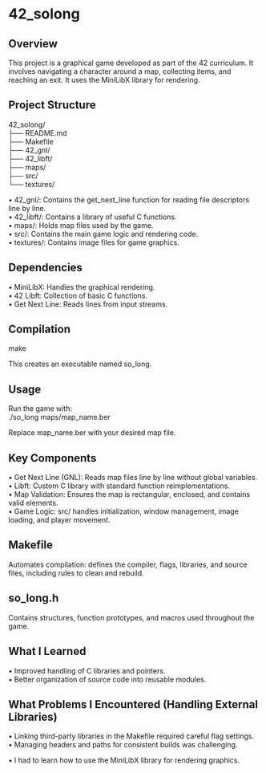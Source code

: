 # 42_solong

## Overview
This project is a graphical game developed as part of the 42 curriculum. It involves navigating a character around a map, collecting items, and reaching an exit. It uses the MiniLibX library for rendering.

## Project Structure
42_solong/  
├── README.md  
├── Makefile  
├── 42_gnl/  
├── 42_libft/  
├── maps/  
├── src/  
└── textures/

• 42_gnl/: Contains the get_next_line function for reading file descriptors line by line.  
• 42_libft/: Contains a library of useful C functions.  
• maps/: Holds map files used by the game.  
• src/: Contains the main game logic and rendering code.  
• textures/: Contains image files for game graphics.

## Dependencies
• MiniLibX: Handles the graphical rendering.  
• 42 Libft: Collection of basic C functions.  
• Get Next Line: Reads lines from input streams.

## Compilation
make  

This creates an executable named so_long.

## Usage
Run the game with:  
./so_long maps/map_name.ber  

Replace map_name.ber with your desired map file.

## Key Components
• Get Next Line (GNL): Reads map files line by line without global variables.  
• Libft: Custom C library with standard function reimplementations.  
• Map Validation: Ensures the map is rectangular, enclosed, and contains valid elements.  
• Game Logic: src/ handles initialization, window management, image loading, and player movement.

## Makefile
Automates compilation: defines the compiler, flags, libraries, and source files, including rules to clean and rebuild.

## so_long.h
Contains structures, function prototypes, and macros used throughout the game.

## What I Learned
• Improved handling of C libraries and pointers.  
• Better organization of source code into reusable modules.

## What Problems I Encountered (Handling External Libraries)
• Linking third-party libraries in the Makefile required careful flag settings.  
• Managing headers and paths for consistent builds was challenging.

• I had to learn how to use the MiniLibX library for rendering graphics.